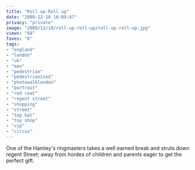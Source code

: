 ```yaml
---
title: "Roll up-Roll up"
date: "2009-12-10 16:09:47"
privacy: "private"
image: "2009/12/10/roll-up-roll-up/roll-up-roll-up.jpg"
views: "68"
faves: "0"
tags:
- "england"
- "london"
- "uk"
- "man"
- "pedestrian"
- "pedestrianised"
- "photowalklondon"
- "portrait"
- "red coat"
- "regent street"
- "shopping"
- "street"
- "top hat"
- "toy shop"
- "vip"
- "circus"
---
```

One of the Hamley's ringmasters takes a well earned break and struts down regent Street; away from hordes of children and parents eager to get the perfect gift.<a href="http://www.phillprice.com/2009/12/11/roll-up-roll-up" rel="nofollow"></a>
